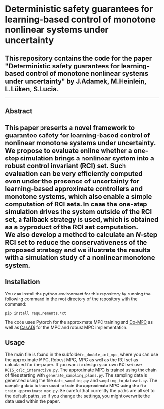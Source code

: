  # Deterministic safety guarantees for learning-based control of monotone nonlinear systems under uncertainty

## This repository contains the code for the paper "Deterministic safety guarantees for learning-based control of monotone nonlinear systems under uncertainty" by J.Adamek, M.Heinlein, L.Lüken, S.Lucia.
-----------------
## Abstract
This paper presents a novel framework to guarantee safety for learning-based control of nonlinear monotone systems under uncertainty. We propose to evaluate online whether a one-step simulation brings a nonlinear system into a robust control invariant (RCI) set. Such evaluation can be very efficiently computed even under the presence of uncertainty for learning-based approximate controllers and monotone systems, which also enable a simple computation of RCI sets. In case the one-step simulation drives the system outside of the RCI set, a fallback strategy is used, which is obtained as a byproduct of the RCI set computation.   
We also develop a method to calculate an $N$-step RCI set to reduce the conservativeness of the proposed strategy and we illustrate the results with a simulation study of a nonlinear monotone system.
-----------------
## Installation
You can install the python environment for this repository by running the following command in the root directory of the repository with the command:
``````
pip install requirements.txt
``````
The code uses Pytorch for the approximate MPC training
and [Do-MPC](https://www.do-mpc.com/en/latest/) as well as [CasADi](https://web.casadi.org/) for the MPC and robust MPC implementation.

## Usage
The main file is found in the subfolder ``n_double_int_mpc``, where you can use the approximate MPC, Robust MPC, MPC as well as the
RCI set as calculated for the paper. If you want to design your own RCI set use  ``RCIS_calc_interactive.py``. The approximate MPC is 
trained using the chain of files starting with ``generate_sampling_plans.py``. The sampling data is generated using the file 
``data_sampling.py`` and ``sampling_to_dataset.py``. The sampling data is then used to train the approximate MPC using the file ``train_approximate_mpc.py``.
Be careful that currently the paths are all set to the default paths, so if you change the settings, you might overwrite the data used within the paper.
